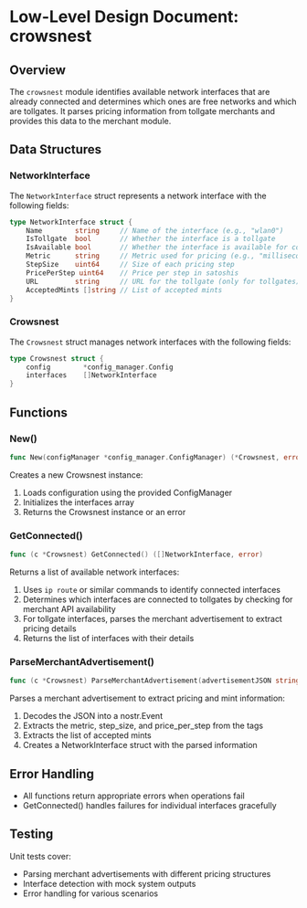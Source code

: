 # Low-Level Design Document: crowsnest

## Overview

The `crowsnest` module identifies available network interfaces that are already connected and determines which ones are free networks and which are tollgates. It parses pricing information from tollgate merchants and provides this data to the merchant module.

## Data Structures

### NetworkInterface

The `NetworkInterface` struct represents a network interface with the following fields:

```go
type NetworkInterface struct {
    Name        string     // Name of the interface (e.g., "wlan0")
    IsTollgate  bool       // Whether the interface is a tollgate
    IsAvailable bool       // Whether the interface is available for connection
    Metric      string     // Metric used for pricing (e.g., "milliseconds")
    StepSize    uint64     // Size of each pricing step
    PricePerStep uint64    // Price per step in satoshis
    URL         string     // URL for the tollgate (only for tollgates)
    AcceptedMints []string // List of accepted mints
}
```

### Crowsnest

The `Crowsnest` struct manages network interfaces with the following fields:

```go
type Crowsnest struct {
    config        *config_manager.Config
    interfaces    []NetworkInterface
}
```

## Functions

### New()

```go
func New(configManager *config_manager.ConfigManager) (*Crowsnest, error)
```

Creates a new Crowsnest instance:
1. Loads configuration using the provided ConfigManager
2. Initializes the interfaces array
3. Returns the Crowsnest instance or an error

### GetConnected()

```go
func (c *Crowsnest) GetConnected() ([]NetworkInterface, error)
```

Returns a list of available network interfaces:
1. Uses `ip route` or similar commands to identify connected interfaces
2. Determines which interfaces are connected to tollgates by checking for merchant API availability
3. For tollgate interfaces, parses the merchant advertisement to extract pricing details
4. Returns the list of interfaces with their details

### ParseMerchantAdvertisement()

```go
func (c *Crowsnest) ParseMerchantAdvertisement(advertisementJSON string) (NetworkInterface, error)
```

Parses a merchant advertisement to extract pricing and mint information:
1. Decodes the JSON into a nostr.Event
2. Extracts the metric, step_size, and price_per_step from the tags
3. Extracts the list of accepted mints
4. Creates a NetworkInterface struct with the parsed information

## Error Handling

- All functions return appropriate errors when operations fail
- GetConnected() handles failures for individual interfaces gracefully

## Testing

Unit tests cover:
- Parsing merchant advertisements with different pricing structures
- Interface detection with mock system outputs
- Error handling for various scenarios